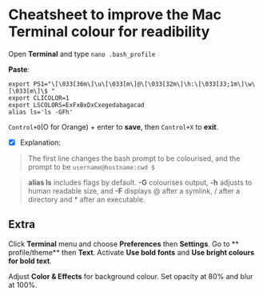 # Cheatsheet to improve the Mac Terminal colour for readibility

Open **Terminal** and type `nano .bash_profile`

**Paste**:

```
export PS1="\[\033[36m\]\u\[\033[m\]@\[\033[32m\]\h:\[\033[33;1m\]\w\[\033[m\]\$ "
export CLICOLOR=1
export LSCOLORS=ExFxBxDxCxegedabagacad
alias ls='ls -GFh'
```

`Control+O`(O for Orange) + enter  to **save**, then `Control+X` to **exit**.

- [x] Explanation:
> The first line changes the bash prompt to be colourised, and the prompt to be `username@hostname:cwd $`

> **alias ls** includes flags by default. **-G** colourises output, **-h** adjusts to human readable size, and **-F** displays @ after a symlink,  / after a directory and * after an executable.

## Extra

Click **Terminal** menu and choose **Preferences** then **Settings**.
Go to ** profile/theme** then **Text**. Activate **Use bold fonts** and **Use bright colours for bold text**.

Adjust **Color & Effects** for background colour. Set opacity at 80% and blur at 100%.

